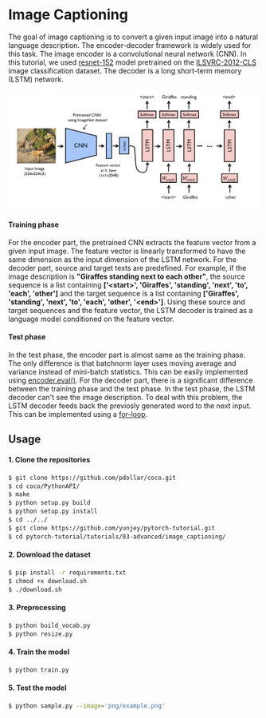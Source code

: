 # Image Captioning
The goal of image captioning is to convert a given input image into a natural language description. The encoder-decoder framework is widely used for this task. The image encoder is a convolutional neural network (CNN). In this tutorial, we used [resnet-152](https://arxiv.org/abs/1512.03385) model pretrained on the [ILSVRC-2012-CLS](http://www.image-net.org/challenges/LSVRC/2012/) image classification dataset. The decoder is a long short-term memory (LSTM) network. 

![alt text](png/model.png)

#### Training phase
For the encoder part, the pretrained CNN extracts the feature vector from a given input image. The feature vector is linearly transformed to have the same dimension as the input dimension of the LSTM network. For the decoder part, source and target texts are predefined. For example, if the image description is **"Giraffes standing next to each other"**, the source sequence is a list containing **['\<start\>', 'Giraffes', 'standing', 'next', 'to', 'each', 'other']** and the target sequence is a list containing **['Giraffes', 'standing', 'next', 'to', 'each', 'other', '\<end\>']**. Using these source and target sequences and the feature vector, the LSTM decoder is trained as a language model conditioned on the feature vector.

#### Test phase
In the test phase, the encoder part is almost same as the training phase. The only difference is that batchnorm layer uses moving average and variance instead of mini-batch statistics. This can be easily implemented using [encoder.eval()](https://github.com/yunjey/pytorch-tutorial/blob/master/tutorials/03-advanced/image_captioning/sample.py#L41). For the decoder part, there is a significant difference between the training phase and the test phase. In the test phase, the LSTM decoder can't see the image description. To deal with this problem, the LSTM decoder feeds back the previosly generated word to the next input. This can be implemented using a [for-loop](https://github.com/yunjey/pytorch-tutorial/blob/master/tutorials/03-advanced/image_captioning/model.py#L57-L68).



## Usage 


#### 1. Clone the repositories
```bash
$ git clone https://github.com/pdollar/coco.git
$ cd coco/PythonAPI/
$ make
$ python setup.py build
$ python setup.py install
$ cd ../../
$ git clone https://github.com/yunjey/pytorch-tutorial.git
$ cd pytorch-tutorial/tutorials/03-advanced/image_captioning/
```

#### 2. Download the dataset

```bash
$ pip install -r requirements.txt
$ chmod +x download.sh
$ ./download.sh
```

#### 3. Preprocessing

```bash
$ python build_vocab.py   
$ python resize.py
```

#### 4. Train the model

```bash
$ python train.py    
```

#### 5. Test the model 

```bash
$ python sample.py --image='png/example.png'
```

<br>

